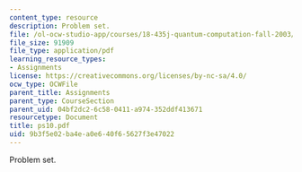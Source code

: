 ```yaml
---
content_type: resource
description: Problem set.
file: /ol-ocw-studio-app/courses/18-435j-quantum-computation-fall-2003/9b3f5e02ba4ea0e640f65627f3e47022_ps10.pdf
file_size: 91909
file_type: application/pdf
learning_resource_types:
- Assignments
license: https://creativecommons.org/licenses/by-nc-sa/4.0/
ocw_type: OCWFile
parent_title: Assignments
parent_type: CourseSection
parent_uid: 04bf2dc2-6c58-0411-a974-352ddf413671
resourcetype: Document
title: ps10.pdf
uid: 9b3f5e02-ba4e-a0e6-40f6-5627f3e47022
---
```

Problem set.